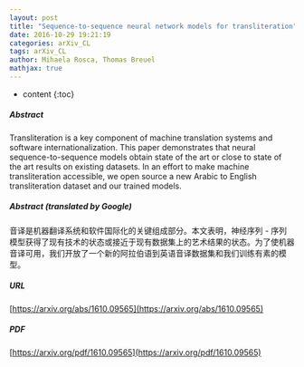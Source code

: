 ```yaml
---
layout: post
title: "Sequence-to-sequence neural network models for transliteration"
date: 2016-10-29 19:21:19
categories: arXiv_CL
tags: arXiv_CL
author: Mihaela Rosca, Thomas Breuel
mathjax: true
---
```


* content
{:toc}

##### Abstract
Transliteration is a key component of machine translation systems and software internationalization. This paper demonstrates that neural sequence-to-sequence models obtain state of the art or close to state of the art results on existing datasets. In an effort to make machine transliteration accessible, we open source a new Arabic to English transliteration dataset and our trained models.

##### Abstract (translated by Google)
音译是机器翻译系统和软件国际化的关键组成部分。本文表明，神经序列 - 序列模型获得了现有技术的状态或接近于现有数据集上的艺术结果的状态。为了使机器音译可用，我们开放了一个新的阿拉伯语到英语音译数据集和我们训练有素的模型。

##### URL
[https://arxiv.org/abs/1610.09565](https://arxiv.org/abs/1610.09565)

##### PDF
[https://arxiv.org/pdf/1610.09565](https://arxiv.org/pdf/1610.09565)

